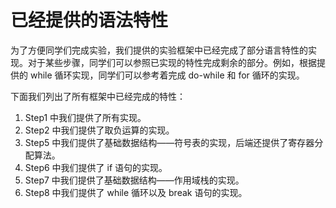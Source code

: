 # 已经提供的语法特性

为了方便同学们完成实验，我们提供的实验框架中已经完成了部分语言特性的实现。对于某些步骤，同学们可以参照已实现的特性完成剩余的部分。例如，根据提供的 while 循环实现，同学们可以参考着完成 do-while 和 for 循环的实现。

下面我们列出了所有框架中已经完成的特性：

1. Step1 中我们提供了所有实现。
2. Step2 中我们提供了取负运算的实现。
3. Step5 中我们提供了基础数据结构——符号表的实现，后端还提供了寄存器分配算法。
4. Step6 中我们提供了 if 语句的实现。
5. Step7 中我们提供了基础数据结构——作用域栈的实现。
6. Step8 中我们提供了 while 循环以及 break 语句的实现。
